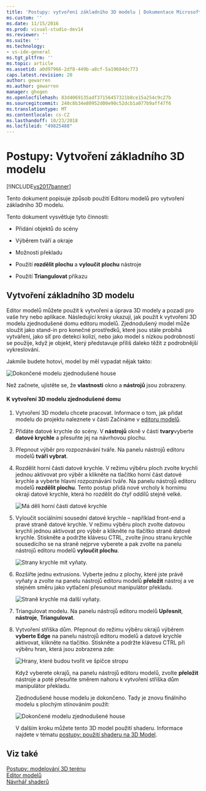 ```yaml
---
title: 'Postupy: vytvoření základního 3D modelu | Dokumentace Microsoftu'
ms.custom: ''
ms.date: 11/15/2016
ms.prod: visual-studio-dev14
ms.reviewer: ''
ms.suite: ''
ms.technology:
- vs-ide-general
ms.tgt_pltfrm: ''
ms.topic: article
ms.assetid: a0d97966-2df8-449b-a8cf-5a19684dc773
caps.latest.revision: 20
author: gewarren
ms.author: gewarren
manager: ghogen
ms.openlocfilehash: 83d4069135adf37156457321b8ce15a254c9c27b
ms.sourcegitcommit: 240c8b34e80952d00e90c52dcb1a077b9aff47f6
ms.translationtype: MT
ms.contentlocale: cs-CZ
ms.lasthandoff: 10/23/2018
ms.locfileid: "49825488"
---
```

# <a name="how-to-create-a-basic-3-d-model"></a>Postupy: Vytvoření základního 3D modelu
[!INCLUDE[vs2017banner](../includes/vs2017banner.md)]

Tento dokument popisuje způsob použití Editoru modelů pro vytvoření základního 3D modelu.  
  
 Tento dokument vysvětluje tyto činnosti:  
  
-   Přidání objektů do scény  
  
-   Výběrem tváří a okraje  
  
-   Možnosti překladu  
  
-   Použití **rozdělit plochu** a **vyloučit plochu** nástroje  
  
-   Použití **Triangulovat** příkazu  
  
## <a name="creating-a-basic-3-d-model"></a>Vytvoření základního 3D modelu  
 Editor modelů můžete použít k vytvoření a úprava 3D modely a pozadí pro vaše hry nebo aplikace. Následující kroky ukazují, jak použít k vytvoření 3D modelu zjednodušené domu editoru modelů. Zjednodušený model může sloužit jako stand-in pro konečné prostředků, které jsou stále probíhá vytváření, jako síť pro detekci kolizí, nebo jako model s nízkou podrobností se použije, když je objekt, který představuje příliš daleko těžit z podrobnější vykreslování.  
  
 Jakmile budete hotovi, model by měl vypadat nějak takto:  
  
 ![Dokončené modelu zjednodušené house](../designers/media/gfx-model-demo-house-final.png "gfx_model_demo_house_final")  
  
 Než začnete, ujistěte se, že **vlastnosti** okno a **nástrojů** jsou zobrazeny.  
  
#### <a name="to-create-a-simplified-3-d-model-of-a-house"></a>K vytvoření 3D modelu zjednodušené domu  
  
1. Vytvoření 3D modelu chcete pracovat. Informace o tom, jak přidat modelu do projektu naleznete v části Začínáme v [editoru modelů](../designers/model-editor.md).  
  
2. Přidáte datové krychle do scény. V **nástrojů** okně v části **tvary**vyberte **datové krychle** a přesuňte jej na návrhovou plochu.  
  
3. Přepnout výběr pro rozpoznávání tváře. Na panelu nástrojů editoru modelů **tváří vybrat**.  
  
4. Rozdělit horní části datové krychle. V režimu výběru ploch zvolte krychli jednou aktivovat pro výběr a klikněte na tlačítko horní část datové krychle a vyberte hlavní rozpoznávání tváře. Na panelu nástrojů editoru modelů **rozdělit plochu**. Tento postup přidá nové vrcholy k hornímu okraji datové krychle, která ho rozdělit do čtyř oddílů stejně velké.  
  
    ![Má dělí horní části datové krychle](../designers/media/gfx-model-demo-house-subdiv.png "gfx_model_demo_house_subdiv")  
  
5. Vyloučit sociálními sousední datové krychle – například front-end a pravé straně datové krychle. V režimu výběru ploch zvolte datovou krychli jednou aktivovat pro výběr a klikněte na tlačítko straně datové krychle. Stiskněte a podržte klávesu CTRL, zvolte jinou stranu krychle sousedícího se na straně nejprve vyberete a pak zvolte na panelu nástrojů editoru modelů **vyloučit plochu**.  
  
    ![Strany krychle mít vyňaty.](../designers/media/gfx-model-demo-house-extrude.png "gfx_model_demo_house_extrude")  
  
6. Rozšiřte jednu extrusions. Vyberte jednu z plochy, které jste právě vyňaty a zvolte na panelu nástrojů editoru modelů **přeložit** nástroj a ve stejném směru jako vytlačení přesunout manipulátor překladu.  
  
    ![Straně krychle má další vyňaty. ](../designers/media/gfx-model-demo-house-extend.png "gfx_model_demo_house_extend")  
  
7. Triangulovat modelu. Na panelu nástrojů editoru modelů **Upřesnit**, **nástroje**, **Triangulovat**.  
  
8. Vytvoření stříška dům. Přepnout do režimu výběru okrajů výběrem **vyberte Edge** na panelu nástrojů editoru modelů a datové krychle aktivovat, klikněte na tlačítko. Stiskněte a podržte klávesu CTRL při výběru hran, která jsou zobrazena zde:  
  
    ![Hrany, které budou tvořit ve špičce stropu](../designers/media/gfx-model-demo-house-edges.png "gfx_model_demo_house_edges")  
  
    Když vyberete okrajů, na panelu nástrojů editoru modelů, zvolte **přeložit** nástroje a poté přesuňte směrem nahoru k vytvoření stříška dům manipulátor překladu.  
  
   Zjednodušené house modelu je dokončeno. Tady je znovu finálního modelu s plochým stínováním použít:  
  
   ![Dokončené modelu zjednodušené house](../designers/media/gfx-model-demo-house-final.png "gfx_model_demo_house_final")  
  
   V dalším kroku můžete tento 3D model použití shaderu. Informace najdete v tématu [postupy: použití shaderu na 3D Model](../designers/how-to-apply-a-shader-to-a-3-d-model.md).  
  
## <a name="see-also"></a>Viz také  
 [Postupy: modelování 3D terénu](../designers/how-to-model-3-d-terrain.md)   
 [Editor modelů](../designers/model-editor.md)   
 [Návrhář shaderů](../designers/shader-designer.md)



